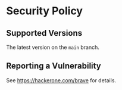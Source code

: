 # Security Policy

## Supported Versions

The latest version on the `main` branch.

## Reporting a Vulnerability

See https://hackerone.com/brave for details.
